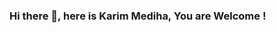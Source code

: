 ### Hi there 👋, here is Karim Mediha, You are Welcome !

<!--
**medihak/medihak** is a ✨ _special_ ✨ repository because its `README.md` (this file) appears on your GitHub profile.

Here are some ideas to get you started:

- 🔭 I’m currently working on ...
- 🌱 I’m currently learning ...
- 👯 I’m looking to collaborate on ...
- 🤔 I’m looking for help with ...
- 💬 Ask me about ...
- 📫 How to reach me: ...
### 😄 Pronouns: Karim
- ⚡ Fun fact: ...
-->

